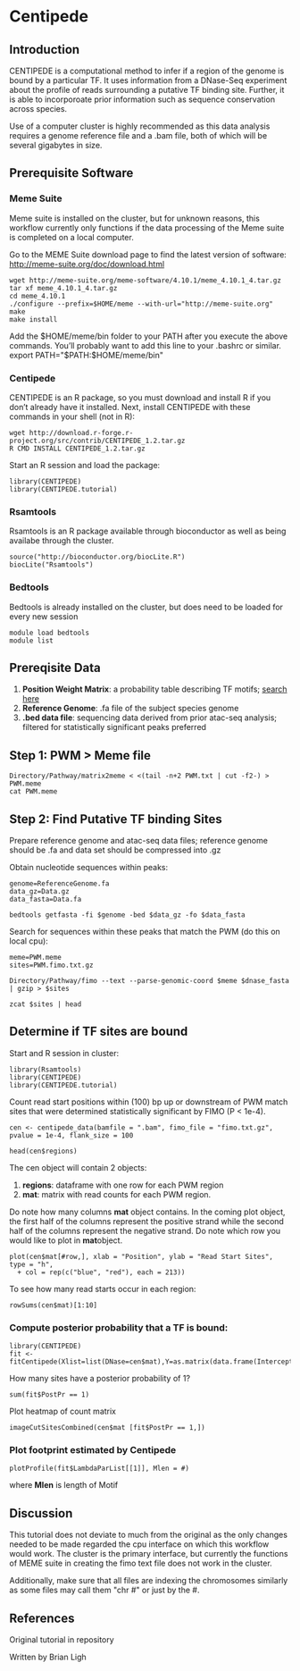 # Centipede

## Introduction
CENTIPEDE is a computational method to infer if a region of the genome is bound by a particular TF. It uses information from a DNase-Seq experiment about the profile of reads surrounding a putative TF binding site. Further, it is able to incorporoate prior information such as sequence conservation across species.

Use of a computer cluster is highly recommended as this data analysis requires a genome reference file and a .bam file, both of which will be several gigabytes in size. 
## Prerequisite Software

### Meme Suite
Meme suite is installed on the cluster, but for unknown reasons, this workflow currently only functions if the data processing of the Meme suite is completed on a local computer.

Go to the MEME Suite download page to find the latest version of software:
http://meme-suite.org/doc/download.html
```
wget http://meme-suite.org/meme-software/4.10.1/meme_4.10.1_4.tar.gz tar xf meme_4.10.1_4.tar.gz
cd meme_4.10.1
./configure --prefix=$HOME/meme --with-url="http://meme-suite.org"
make
make install
```
Add the $HOME/meme/bin folder to your PATH after you execute the above commands. You’ll probably want
to add this line to your .bashrc or similar. export PATH="$PATH:$HOME/meme/bin"

### Centipede
CENTIPEDE is an R package, so you must download and install R if you don’t already have it installed. Next, install CENTIPEDE with these commands in your shell (not in R):
```
wget http://download.r-forge.r-project.org/src/contrib/CENTIPEDE_1.2.tar.gz 
R CMD INSTALL CENTIPEDE_1.2.tar.gz
```
Start an R session and load the package:
```
library(CENTIPEDE)
library(CENTIPEDE.tutorial)
```

### Rsamtools
Rsamtools is an R package available through bioconductor as well as being availabe through the cluster.
```
source("http://bioconductor.org/biocLite.R")
biocLite("Rsamtools")
```

### Bedtools
Bedtools is already installed on the cluster, but does need to be loaded for every new session
```
module load bedtools
module list
```

## Prereqisite Data
1. **Position Weight Matrix**: a probability table describing TF motifs; [search here](https://ccg.vital-it.ch/pwmtools/pwmbrowse.html)
2. **Reference Genome**: .fa file of the subject species genome
3. **.bed data file**: sequencing data derived from prior atac-seq analysis; filtered for statistically significant peaks preferred

## Step 1: PWM > Meme file
```
Directory/Pathway/matrix2meme < <(tail -n+2 PWM.txt | cut -f2-) > PWM.meme
cat PWM.meme
```

## Step 2: Find Putative TF binding Sites
Prepare reference genome and atac-seq data files; reference genome should be .fa and data set should be compressed into .gz

Obtain nucleotide sequences within peaks:
```
genome=ReferenceGenome.fa
data_gz=Data.gz
data_fasta=Data.fa

bedtools getfasta -fi $genome -bed $data_gz -fo $data_fasta
```

Search for sequences within these peaks that match the PWM (do this on local cpu):
```
meme=PWM.meme
sites=PWM.fimo.txt.gz

Directory/Pathway/fimo --text --parse-genomic-coord $meme $dnase_fasta | gzip > $sites

zcat $sites | head
```

## Determine if TF sites are bound
Start and R session in cluster:
```
library(Rsamtools)
library(CENTIPEDE)
library(CENTIPEDE.tutorial)
```

Count read start positions within (100) bp up or downstream of PWM match sites that were determined statistically significant by FIMO (P < 1e-4).
```
cen <- centipede_data(bamfile = ".bam", fimo_file = "fimo.txt.gz", pvalue = 1e-4, flank_size = 100

head(cen$regions)
```
The cen object will contain 2 objects: 
  1. **regions**: dataframe with one row for each PWM region
  2. **mat**: matrix with read counts for each PWM region.

Do note how many columns **mat** object contains. In the coming plot object, the first half of the columns represent the positive strand while the second half of the columns represent the negative strand.
Do note which row you would like to plot in **mat**object.

```
plot(cen$mat[#row,], xlab = "Position", ylab = "Read Start Sites", type = "h",
  + col = rep(c("blue", "red"), each = 213))
```
To see how many read starts occur in each region:
```
rowSums(cen$mat)[1:10]
```

### Compute posterior probability that a TF is bound:
```
library(CENTIPEDE)
fit <- fitCentipede(Xlist=list(DNase=cen$mat),Y=as.matrix(data.frame(Intercept=rep(1,nrow(cen$mat)))))
```

How many sites have a posterior probability of 1?
```
sum(fit$PostPr == 1)
```

Plot heatmap of count matrix
```
imageCutSitesCombined(cen$mat [fit$PostPr == 1,])
```
### Plot footprint estimated by Centipede
```
plotProfile(fit$LambdaParList[[1]], Mlen = #)
```
where **Mlen** is length of Motif

## Discussion
This tutorial does not deviate to much from the original as the only changes needed to be made regarded the cpu interface on which this workflow would work. The cluster is the primary interface, but currently the functions of MEME suite in creating the fimo text file does not work in the cluster.

Additionally, make sure that all files are indexing the chromosomes similarly as some files may call them "chr #" or just by the #.
## References
Original tutorial in repository

Written by Brian Ligh

